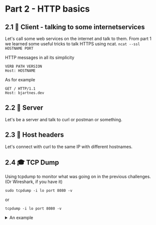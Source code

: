 # Part 2 - HTTP basics
## 2.1 🧱 Client  - talking to some internetservices
Let's call some web services on the internet and talk to them.
From part 1 we learned some useful tricks to talk HTTPS using ncat.
```ncat --ssl HOSTNAME PORT```

HTTP messages in all its simplicity
```
VERB PATH VERSION
Host: HOSTNAME
```
As for example 
```
GET / HTTP/1.1
Host: bjartnes.dev
```


## 2.2 🧱 Server
Let's be a server and talk to curl or postman or something.

## 2.3 🧱 Host headers
Let's connect with curl to the same IP with different hostnames.

## 2.4 🎓 TCP Dump

Using tcpdump to monitor what was going on in the previous challenges. (Or Wireshark, if you have it) 
```
sudo tcpdump -i lo port 8080 -v
```
or 
```
tcpdump -i lo port 8080 -v
```

<details>
    <summary>An example</summary>

https://user-images.githubusercontent.com/1174441/219039131-e325d2b2-d3c2-47c3-bffe-f1d2d468b181.mp4
</details>

